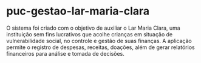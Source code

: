 # puc-gestao-lar-maria-clara
O sistema foi criado com o objetivo de auxiliar o Lar Maria Clara, uma instituição sem fins lucrativos que acolhe crianças em situação de vulnerabilidade social, no controle e gestão de suas finanças. A aplicação permite o registro de despesas, receitas, doações, além de gerar relatórios financeiros para análise e tomada de decisões.
